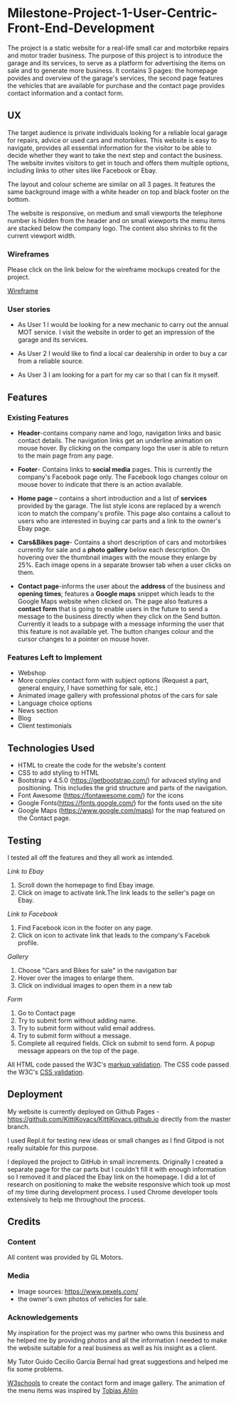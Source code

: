 # Milestone-Project-1-User-Centric-Front-End-Development

The project is a static website for a real-life small car and motorbike repairs and motor trader business. The purpose of this project is to introduce the garage and its services, to serve as a platform for advertising the items on sale and to generate more business. It contains 3 pages: the homepage povides and overview of the garage's services, the second page features the vehicles that are available for purchase and the contact page provides contact information and a contact form.

## UX
The target audience is private individuals looking for a reliable local garage for repairs, advice or used cars and motorbikes. This website is easy to navigate, provides all essential information for the visitor to be able to decide whether they want to take the next step and contact the business. The website invites visitors to get in touch and offers them multiple options, including links to other sites like Facebook or Ebay. 

The layout and colour scheme are similar on all 3 pages. It features the same background image  with a white header on top and black footer on the bottom.

The website is responsive, on medium and small viewports the telephone number is hidden from the header and on small wiewports the menu items are stacked below the company logo. The content also shrinks to fit the current viewport width.

### Wireframes
Please click on the link below for the wireframe mockups created for the project.

[Wireframe](https://github.com/KittiKovacs/Milestone-Project-1-User-Centric-Front-End-Development/blob/master/GL%20Motors%20wireframes.pdf)

### User stories

* As User 1 I would be looking for a new mechanic to carry out the annual MOT service. I visit the website in order to get an impression of the garage and its services.

* As User 2 I would like to find a local car dealership in order to buy a car from a reliable source.

* As User 3 I am looking for a part for my car so that I can fix it myself.  


## Features

### Existing Features
* **Header**-contains company name and logo, navigation links and basic contact details. The navigation links get an underline animation on mouse hover. By clicking on the company logo the user is able to return to the main page from any page.
 
* **Footer**- Contains links to **social media** pages. This is currently the company's Facebook page only. The Facebook logo changes colour on mouse hover to indicate that there is an action available.

* **Home page** – contains a short introduction and a list of **services** provided by the garage. The list style icons are replaced by a wrench icon to match the company's profile. 
This page also contains a callout to users who are interested in buying car parts and a link to the owner's Ebay page. 

* **Cars&Bikes page**- Contains a short description of cars and motorbikes currently for sale and a **photo gallery** below each description. On hovering over the thumbnail images with the mouse they enlarge by 25%. Each image opens in a separate browser tab when a user clicks on them. 

* **Contact page**-informs the user about the **address** of the business and **opening times**; features a **Google maps** snippet which leads to the Google Maps website when clicked on. The page also features a **contact form** that is  going to enable users in the future to send a message to the business directly when they click on the Send button. Currently it leads to a subpage with a message informing the user that this feature is not available yet. The button changes colour and the cursor changes to a pointer on mouse hover.

### Features Left to Implement

* Webshop
* More complex contact form with subject options (Request a part, general
enquiry, I have something for sale, etc.) 
* Animated image gallery with professional photos of the cars for sale
* Language choice options
* News section
* Blog
* Client testimonials

## Technologies Used

* HTML to create the code for the website's content
* CSS to add styling to HTML
* Bootstrap v 4.5.0 (https://getbootstrap.com/) for advaced styling and positioning. This includes the grid structure and parts of the navigation.
* Font Awesome (https://fontawesome.com/) for the icons
* Google Fonts(https://fonts.google.com/) for the fonts used on the site
* Google Maps (https://www.google.com/maps) for the map featured on the Contact page.

## Testing

I tested all off the features and they all work as intended.

*Link to Ebay*
 1. Scroll down the homepage to find Ebay image.
 2. Click on image to activate link.The link leads to the seller's page on Ebay.

*Link to Facebook* 
 1. Find Facebook icon in the footer on any page.
 2. Click on icon to activate link that leads to the company's Facebok profile.

*Gallery*
1. Choose "Cars and Bikes for sale" in the navigation bar
2. Hover over the images to enlarge them.
3. Click on individual images to open them in a new tab

*Form*
1. Go to Contact page
2. Try to submit form without adding name.
3. Try to submit form without valid email address.
4. Try to submit form without a message.
5. Complete all required fields. Click on submit to send form. A popup message appears on the top of the page.


All HTML code passed the W3C's [markup validation](https://validator.w3.org/).
The CSS code passed the W3C's [CSS validation](https://jigsaw.w3.org/css-validator/).

## Deployment

My website is currently deployed on Github Pages - https://github.com/KittiKovacs/KittiKovacs.github.io directly from the master branch.

I used Repl.it for testing new ideas or small changes as I find Gitpod is not really suitable for this purpose.

I deployed the project to GitHub in small increments. Originally I created a separate page for the car parts but I couldn't fill it with enough information so I removed it and placed the Ebay link on the homepage. I did a lot of research on positioning to make the website responsive which took up most of my time during development process. I used Chrome developer tools extensively to help me throughout the process.

## Credits

### Content
All content was provided by GL Motors.

### Media
* Image sources: https://www.pexels.com/ 
* the owner's own photos of vehicles for sale.

### Acknowledgements
My inspiration for the project was my partner who owns this business and he helped me by providing photos and all the information I needed to make the website suitable for a real business as well as his insight as a client.

My Tutor Guido Cecilio Garcia Bernal had great suggestions and helped me fix some problems.

[W3schools](https://www.w3schools.com/) to create the contact form and image gallery.
The animation of the menu items was inspired by [Tobias Ahlin](https://tobiasahlin.com/blog/css-trick-animating-link-underlines/*/)








